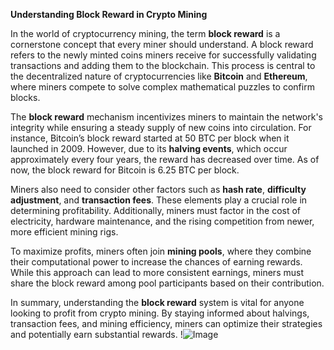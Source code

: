 **Understanding Block Reward in Crypto Mining**

In the world of cryptocurrency mining, the term **block reward** is a cornerstone concept that every miner should understand. A block reward refers to the newly minted coins miners receive for successfully validating transactions and adding them to the blockchain. This process is central to the decentralized nature of cryptocurrencies like **Bitcoin** and **Ethereum**, where miners compete to solve complex mathematical puzzles to confirm blocks.

The **block reward** mechanism incentivizes miners to maintain the network's integrity while ensuring a steady supply of new coins into circulation. For instance, Bitcoin’s block reward started at 50 BTC per block when it launched in 2009. However, due to its **halving events**, which occur approximately every four years, the reward has decreased over time. As of now, the block reward for Bitcoin is 6.25 BTC per block.

Miners also need to consider other factors such as **hash rate**, **difficulty adjustment**, and **transaction fees**. These elements play a crucial role in determining profitability. Additionally, miners must factor in the cost of electricity, hardware maintenance, and the rising competition from newer, more efficient mining rigs.

To maximize profits, miners often join **mining pools**, where they combine their computational power to increase the chances of earning rewards. While this approach can lead to more consistent earnings, miners must share the block reward among pool participants based on their contribution.

In summary, understanding the **block reward** system is vital for anyone looking to profit from crypto mining. By staying informed about halvings, transaction fees, and mining efficiency, miners can optimize their strategies and potentially earn substantial rewards. !![Image](https://github.com/user-attachments/assets/b6e7b7a2-655e-4d44-8baa-20c566a3cb65)